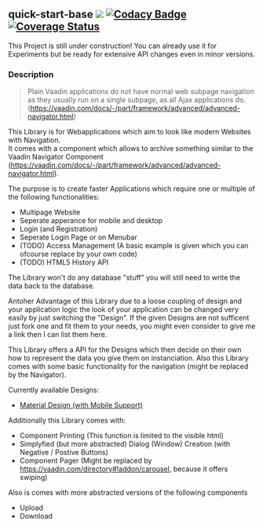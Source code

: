 ## quick-start-base [![](https://jitpack.io/v/appreciated/quick-start-base.svg)](https://jitpack.io/#appreciated/quick-start-base) [![Codacy Badge](https://api.codacy.com/project/badge/Grade/d06002d719e84a238f653e7143dd2641)](https://www.codacy.com/app/appreciated/quick-start-base?utm_source=github.com&amp;utm_medium=referral&amp;utm_content=appreciated/quick-start-base&amp;utm_campaign=Badge_Grade) [![Coverage Status](https://coveralls.io/repos/github/appreciated/quick-start-base/badge.svg?branch=master)](https://coveralls.io/github/appreciated/quick-start-base?branch=master)

This Project is still under construction! You can already use it for Experiments but be ready for extensive API changes even in minor versions.

### Description
>Plain Vaadin applications do not have normal web subpage navigation as they usually run on a single subpage, as all Ajax applications do. (https://vaadin.com/docs/-/part/framework/advanced/advanced-navigator.html)

This Library is for Webapplications which aim to look like modern Websites with Navigation.  
It comes with a component which allows to archive something similar to the Vaadin Navigator Component (https://vaadin.com/docs/-/part/framework/advanced/advanced-navigator.html). 

The purpose is to create faster Applications which require one or multiple of the following functionalities:
- Multipage Website
- Seperate apperance for mobile and desktop
- Login (and Registration)
- Seperate Login Page or on Menubar 
- (TODO) Access Management (A basic example is given which you can ofcourse replace by your own code)
- (TODO) HTML5 History API

The Library won't do any database "stuff" you will still need to write the data back to the database.  

Antoher Advantage of this Library due to a loose coupling of design and your application logic the look of your application can be changed very easily by just switching the "Design". If the given Designs are not sufficent just fork one and fit them to your needs, you might even consider to give me a link then I can list them here. 

This Library offers a API for the Designs which then decide on their own how to represent the data you give them on instanciation.
Also this Library comes with some basic functionality for the navigation (might be replaced by the Navigator).

Currently available Designs:
* [Material Design (with Mobile Support)](https://github.com/appreciated/quick-start-material)

Additionally this Library comes with:  
- Component Printing (This function is limited to the visible html)
- Simplyfied (but more abstracted) Dialog (Window) Creation (with Negative / Postive Buttons)
- Component Pager (Might be replaced by https://vaadin.com/directory#!addon/carousel, because it offers swiping)

Also is comes with more abstracted versions of the following components
- Upload 
- Download
